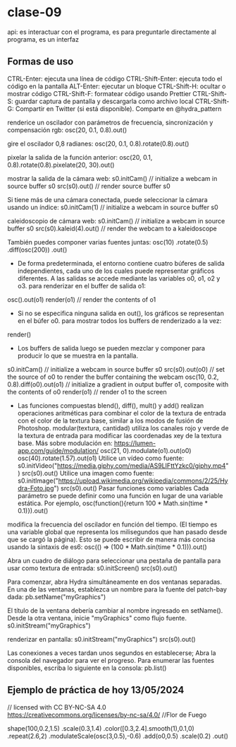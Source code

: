 # clase-09

api: es interactuar con el programa, es para preguntarle directamente al programa, es un interfaz 

## Formas de uso 
 
CTRL-Enter: ejecuta una línea de código
CTRL-Shift-Enter: ejecuta todo el código en la pantalla
ALT-Enter: ejecutar un bloque
CTRL-Shift-H: ocultar o mostrar código
CTRL-Shift-F: formatear código usando Prettier
CTRL-Shift-S: guardar captura de pantalla y descargarla como archivo local
CTRL-Shift-G: Compartir en Twitter (si está disponible). Comparte en @hydra_pattern 


renderice un oscilador con parámetros de frecuencia, sincronización y compensación rgb:
osc(20, 0.1, 0.8).out()

gire el oscilador 0,8 radianes:
osc(20, 0.1, 0.8).rotate(0.8).out()

pixelar la salida de la función anterior:
osc(20, 0.1, 0.8).rotate(0.8).pixelate(20, 30).out()

mostrar la salida de la cámara web:
s0.initCam() // initialize a webcam in source buffer s0
src(s0).out() // render source buffer s0

Si tiene más de una cámara conectada, puede seleccionar la cámara usando un índice:
s0.initCam(1) // initialize a webcam in source buffer s0

caleidoscopio de cámara web:
s0.initCam() // initialize a webcam in source buffer s0
src(s0).kaleid(4).out() // render the webcam to a kaleidoscope

También puedes componer varias fuentes juntas:
osc(10)
  .rotate(0.5)
  .diff(osc(200))
  .out()

* De forma predeterminada, el entorno contiene cuatro búferes de salida independientes, cada uno de los cuales puede representar gráficos diferentes. A las salidas se accede mediante las variables o0, o1, o2 y o3.
para renderizar en el buffer de salida o1:

osc().out(o1)
render(o1) // render the contents of o1

* Si no se especifica ninguna salida en out(), los gráficos se representan en el búfer o0. para mostrar todos los buffers de renderizado a la vez:

render()

* Los buffers de salida luego se pueden mezclar y componer para producir lo que se muestra en la pantalla.

s0.initCam() // initialize a webcam in source buffer s0
src(s0).out(o0) // set the source of o0 to render the buffer containing the webcam
osc(10, 0.2, 0.8).diff(o0).out(o1) // initialize a gradient in output buffer o1, composite with the contents of o0
render(o1) // render o1 to the screen


* Las funciones compuestas blend(), diff(), mult() y add() realizan operaciones aritméticas para combinar el color de la textura de entrada con el color de la textura base, similar a los modos de fusión de Photoshop.
modular(textura, cantidad) utiliza los canales rojo y verde de la textura de entrada para modificar las coordenadas xey de la textura base. Más sobre modulación en: https://lumen-app.com/guide/modulation/
osc(21, 0).modulate(o1).out(o0)
osc(40).rotate(1.57).out(o1)
Utilice un vídeo como fuente:
s0.initVideo("https://media.giphy.com/media/AS9LIFttYzkc0/giphy.mp4")
src(s0).out()
Utilice una imagen como fuente:
s0.initImage("https://upload.wikimedia.org/wikipedia/commons/2/25/Hydra-Foto.jpg")
src(s0).out()
Pasar funciones como variables
Cada parámetro se puede definir como una función en lugar de una variable estática. Por ejemplo,
osc(function(){return 100 * Math.sin(time * 0.1)}).out()


modifica la frecuencia del oscilador en función del tiempo. (El tiempo es una variable global que representa los milisegundos que han pasado desde que se cargó la página). Esto se puede escribir de manera más concisa usando la sintaxis de es6:
osc(() => (100 * Math.sin(time * 0.1))).out()


Abra un cuadro de diálogo para seleccionar una pestaña de pantalla para usar como textura de entrada:
s0.initScreen()
src(s0).out()


Para comenzar, abra Hydra simultáneamente en dos ventanas separadas. En una de las ventanas, establezca un nombre para la fuente del patch-bay dada:
pb.setName("myGraphics")


El título de la ventana debería cambiar al nombre ingresado en setName().
Desde la otra ventana, inicie "myGraphics" como flujo fuente.
s0.initStream("myGraphics")


renderizar en pantalla:
s0.initStream("myGraphics")
src(s0).out()


Las conexiones a veces tardan unos segundos en establecerse; Abra la consola del navegador para ver el progreso. Para enumerar las fuentes disponibles, escriba lo siguiente en la consola:
pb.list()
 
## Ejemplo de práctica de hoy 13/05/2024


// licensed with CC BY-NC-SA 4.0 https://creativecommons.org/licenses/by-nc-sa/4.0/
//Flor de Fuego




shape(100,0.2,1.5)
.scale(0.3,1.4)
.color([0.3,2.4].smooth(1),0.1,0)
.repeat(2.6,2)
.modulateScale(osc(3,0.5),-0.6)
.add(o0,0.5)
.scale(0.2)
.out()












